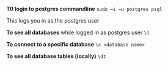 ---
---

**T0 login to postgres commandline**
`sudo –i –u postgres psql`

This logs you in as the postgres user

**To see all databases**
while logged in as postgres user
`\l`

**To connect to a specific database**
`\c <database name>`

**To see all database tables (locally)**
`\dt`


